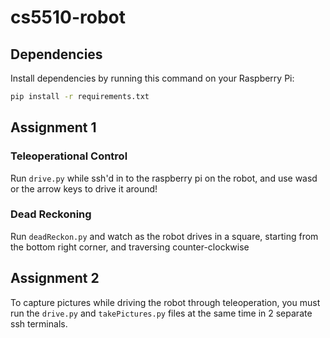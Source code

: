# cs5510-robot

## Dependencies

Install dependencies by running this command on your Raspberry Pi:

```bash
pip install -r requirements.txt
```

## Assignment 1

### Teleoperational Control

Run `drive.py` while ssh'd in to the raspberry pi on the robot, and use wasd or the arrow keys to drive it around!

### Dead Reckoning

Run `deadReckon.py` and watch as the robot drives in a square, starting from the bottom right corner, and traversing counter-clockwise

## Assignment 2

To capture pictures while driving the robot through teleoperation, you must run the `drive.py` and `takePictures.py` files
at the same time in 2 separate ssh terminals. 
